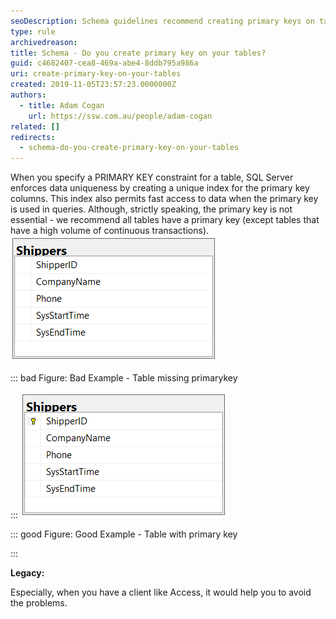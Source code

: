 ```yaml
---
seoDescription: Schema guidelines recommend creating primary keys on tables to ensure data uniqueness and enable fast access.
type: rule
archivedreason:
title: Schema - Do you create primary key on your tables?
guid: c4682407-cea8-469a-abe4-8ddb795a986a
uri: create-primary-key-on-your-tables
created: 2019-11-05T23:57:23.0000000Z
authors:
  - title: Adam Cogan
    url: https://ssw.com.au/people/adam-cogan
related: []
redirects:
  - schema-do-you-create-primary-key-on-your-tables
---
```


When you specify a PRIMARY KEY constraint for a table, SQL Server enforces data uniqueness by creating a unique index for the primary key columns. This index also permits fast access to data when the primary key is used in queries.
Although, strictly speaking, the primary key is not essential - we recommend all tables have a primary key (except tables that have a high volume of continuous transactions).
![](SqlTableWithoutPrimaryKey.PNG)

::: bad
Figure: Bad Example - Table missing primarykey

:::
![](SqlTableWithPrimaryKey.PNG)

::: good
Figure: Good Example - Table with primary key

:::

**Legacy:**

Especially, when you have a client like Access, it would help you to avoid the problems.

<!--endintro-->
